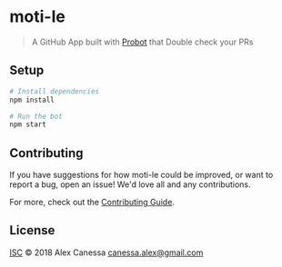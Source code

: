 # moti-le

> A GitHub App built with [Probot](https://probot.github.io) that Double check your PRs

## Setup

```sh
# Install dependencies
npm install

# Run the bot
npm start
```

## Contributing

If you have suggestions for how moti-le could be improved, or want to report a bug, open an issue! We'd love all and any contributions.

For more, check out the [Contributing Guide](CONTRIBUTING.md).

## License

[ISC](LICENSE) © 2018 Alex Canessa <canessa.alex@gmail.com>
